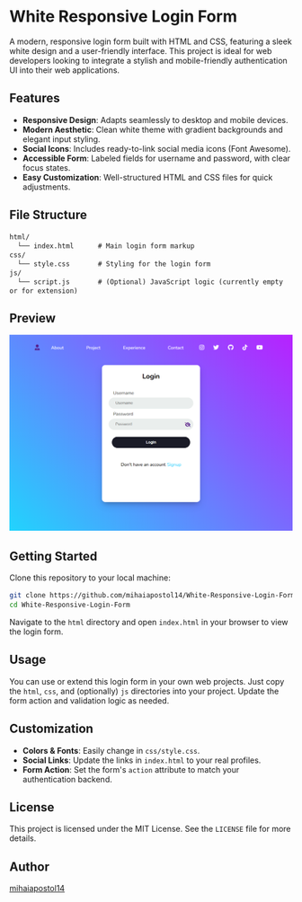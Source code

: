 # White Responsive Login Form

A modern, responsive login form built with HTML and CSS, featuring a sleek white design and a user-friendly interface. This project is ideal for web developers looking to integrate a stylish and mobile-friendly authentication UI into their web applications.

## Features

- **Responsive Design**: Adapts seamlessly to desktop and mobile devices.
- **Modern Aesthetic**: Clean white theme with gradient backgrounds and elegant input styling.
- **Social Icons**: Includes ready-to-link social media icons (Font Awesome).
- **Accessible Form**: Labeled fields for username and password, with clear focus states.
- **Easy Customization**: Well-structured HTML and CSS files for quick adjustments.

## File Structure

```
html/
  └── index.html      # Main login form markup
css/
  └── style.css       # Styling for the login form
js/
  └── script.js       # (Optional) JavaScript logic (currently empty or for extension)
```

## Preview

![White Responsive Login Form Preview](https://github.com/mihaiapostol14/White-Responsive-Login-Form/blob/4df2d1bc5a11879cceec93e094d4c2f0b04c2481/assets/preview.png)

## Getting Started

Clone this repository to your local machine:

```bash
git clone https://github.com/mihaiapostol14/White-Responsive-Login-Form.git
cd White-Responsive-Login-Form
```

Navigate to the `html` directory and open `index.html` in your browser to view the login form.

## Usage

You can use or extend this login form in your own web projects. Just copy the `html`, `css`, and (optionally) `js` directories into your project. Update the form action and validation logic as needed.

## Customization

- **Colors & Fonts**: Easily change in `css/style.css`.
- **Social Links**: Update the links in `index.html` to your real profiles.
- **Form Action**: Set the form's `action` attribute to match your authentication backend.

## License

This project is licensed under the MIT License. See the `LICENSE` file for more details.

## Author

[mihaiapostol14](https://github.com/mihaiapostol14)